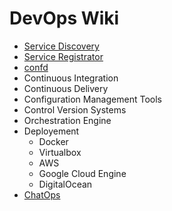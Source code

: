 # DevOps Wiki


- <a href="service-discovery/README.md">Service Discovery</a>
- <a href="registrator/README.md">Service Registrator</a>
- <a href="confd/README.md">confd</a>
- Continuous Integration
- Continuous Delivery
- Configuration Management Tools
- Control Version Systems
- Orchestration Engine
- Deployement
    - Docker
    - Virtualbox
    - AWS
    - Google Cloud Engine
    - DigitalOcean
- <a href="chatops/README.md">ChatOps</a>

